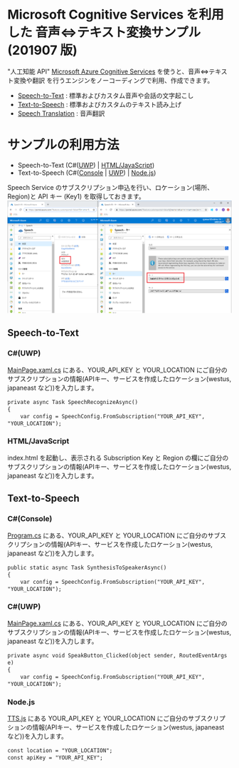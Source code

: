 # Microsoft Cognitive Services を利用した 音声⇔テキスト変換サンプル (201907 版)

"人工知能 API" [Microsoft Azure Cognitive Services](https://www.microsoft.com/cognitive-services/) を使うと、音声⇔テキスト変換や翻訳 を行うエンジンをノーコーディングで利用、作成できます。

- [Speech-to-Text](https://azure.microsoft.com/ja-jp/services/cognitive-services/speech-to-text/) : 標準およびカスタム音声や会話の文字起こし
- [Text-to-Speech](https://azure.microsoft.com/ja-jp/services/cognitive-services/text-to-speech/) : 標準およびカスタムのテキスト読み上げ
- [Speech Translation](https://azure.microsoft.com/ja-jp/services/cognitive-services/speech-translation/) : 音声翻訳

# サンプルの利用方法

- Speech-to-Text (C#([UWP](#cuwp)) | [HTML/JavaScript](#htmljavascript))
- Text-to-Speech (C#([Console](#cconsole) | [UWP](#cuwp-1)) | [Node.js]())

Speech Service のサブスクリプション申込を行い、ロケーション(場所、Region)と API キー (Key1) を取得しておきます。
![](SpeechServiceSubscription.png)

## Speech-to-Text

### C#(UWP)

[MainPage.xaml.cs](samples/SpeechToText/CSharp/SpeechToTextApp_201907/MainPage.xaml.cs) にある、YOUR_API_KEY と YOUR_LOCATION にご自分のサブスクリプションの情報(APIキー、サービスを作成したロケーション(westus, japaneast など))を入力します。

```
private async Task SpeechRecognizeAsync()
{
    var config = SpeechConfig.FromSubscription("YOUR_API_KEY", "YOUR_LOCATION");
```

### HTML/JavaScript
index.html を起動し、表示される Subscription Key と Region の欄にご自分のサブスクリプションの情報(APIキー、サービスを作成したロケーション(westus, japaneast など))を入力します。


## Text-to-Speech

### C#(Console)

[Program.cs](samples/TextToSpeech/CSharp/TextToSpeechConsole_201907/Program.cs) にある、YOUR_API_KEY と YOUR_LOCATION にご自分のサブスクリプションの情報(APIキー、サービスを作成したロケーション(westus, japaneast など))を入力します。

```
public static async Task SynthesisToSpeakerAsync()
{
    var config = SpeechConfig.FromSubscription("YOUR_API_KEY", "YOUR_LOCATION");
```

### C#(UWP)
[MainPage.xaml.cs](samples/TextToSpeech/CSharp/TextToSpeechApp_201907/MainPage.xaml.cs) にある、YOUR_API_KEY と YOUR_LOCATION にご自分のサブスクリプションの情報(APIキー、サービスを作成したロケーション(westus, japaneast など))を入力します。

```
private async void SpeakButton_Clicked(object sender, RoutedEventArgs e)
{
    var config = SpeechConfig.FromSubscription("YOUR_API_KEY", "YOUR_LOCATION");
```

### Node.js
[TTS.js](samples/TextToSpeech/NodeJS/TTS.js) にある YOUR_API_KEY と YOUR_LOCATION にご自分のサブスクリプションの情報(APIキー、サービスを作成したロケーション(westus, japaneast など))を入力します。

```
const location = "YOUR_LOCATION";
const apiKey = "YOUR_API_KEY";
```
